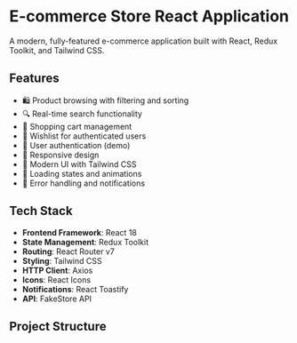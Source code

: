 # E-commerce Store React Application

A modern, fully-featured e-commerce application built with React, Redux Toolkit, and Tailwind CSS.

## Features

- 🛍️ Product browsing with filtering and sorting
- 🔍 Real-time search functionality
- 🛒 Shopping cart management
- 💝 Wishlist for authenticated users
- 👤 User authentication (demo)
- 📱 Responsive design
- 🎨 Modern UI with Tailwind CSS
- 🔄 Loading states and animations
- 🎯 Error handling and notifications

## Tech Stack

- **Frontend Framework**: React 18
- **State Management**: Redux Toolkit
- **Routing**: React Router v7
- **Styling**: Tailwind CSS
- **HTTP Client**: Axios
- **Icons**: React Icons
- **Notifications**: React Toastify
- **API**: FakeStore API

## Project Structure
